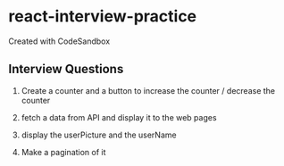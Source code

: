 # react-interview-practice

Created with CodeSandbox

## Interview Questions

1. Create a counter and a button to increase the counter / decrease the counter

2. fetch a data from API and display it to the web pages

3. display the userPicture and the userName

4. Make a pagination of it
